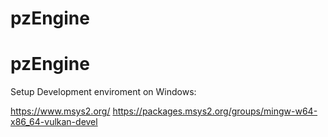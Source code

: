 # pzEngine
# pzEngine

Setup Development enviroment on Windows:

https://www.msys2.org/
https://packages.msys2.org/groups/mingw-w64-x86_64-vulkan-devel